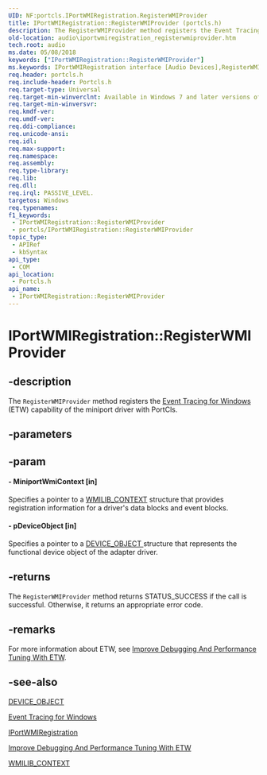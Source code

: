 ```yaml
---
UID: NF:portcls.IPortWMIRegistration.RegisterWMIProvider
title: IPortWMIRegistration::RegisterWMIProvider (portcls.h)
description: The RegisterWMIProvider method registers the Event Tracing for Windows (ETW) capability of the miniport driver with PortCls.
old-location: audio\iportwmiregistration_registerwmiprovider.htm
tech.root: audio
ms.date: 05/08/2018
keywords: ["IPortWMIRegistration::RegisterWMIProvider"]
ms.keywords: IPortWMIRegistration interface [Audio Devices],RegisterWMIProvider method, IPortWMIRegistration.RegisterWMIProvider, IPortWMIRegistration::RegisterWMIProvider, RegisterWMIProvider, RegisterWMIProvider method [Audio Devices], RegisterWMIProvider method [Audio Devices],IPortWMIRegistration interface, audio.iportwmiregistration_registerwmiprovider, audmp-routines_3a73bed7-3a9f-4be2-8d15-33f707714c94.xml, portcls/IPortWMIRegistration::RegisterWMIProvider
req.header: portcls.h
req.include-header: Portcls.h
req.target-type: Universal
req.target-min-winverclnt: Available in Windows 7 and later versions of Windows.
req.target-min-winversvr: 
req.kmdf-ver: 
req.umdf-ver: 
req.ddi-compliance: 
req.unicode-ansi: 
req.idl: 
req.max-support: 
req.namespace: 
req.assembly: 
req.type-library: 
req.lib: 
req.dll: 
req.irql: PASSIVE_LEVEL.
targetos: Windows
req.typenames: 
f1_keywords:
 - IPortWMIRegistration::RegisterWMIProvider
 - portcls/IPortWMIRegistration::RegisterWMIProvider
topic_type:
 - APIRef
 - kbSyntax
api_type:
 - COM
api_location:
 - Portcls.h
api_name:
 - IPortWMIRegistration::RegisterWMIProvider
---
```


# IPortWMIRegistration::RegisterWMIProvider


## -description

The <code>RegisterWMIProvider</code> method registers the <a href="/windows-hardware/test/wpt/event-tracing-for-windows">Event Tracing for Windows</a> (ETW) capability of the miniport driver with PortCls.

## -parameters

## -param

#### - MiniportWmiContext [in]

Specifies a pointer to a <a href="/windows-hardware/drivers/ddi/wmilib/ns-wmilib-_wmilib_context">WMILIB_CONTEXT</a> structure that provides registration information for a driver's data blocks and event blocks.


#### - pDeviceObject [in]

Specifies a pointer to a <a href="/windows-hardware/drivers/ddi/wdm/ns-wdm-_device_object">DEVICE_OBJECT </a> structure that represents the functional device object of the adapter driver.

## -returns

The <code>RegisterWMIProvider</code> method returns STATUS_SUCCESS if the call is successful. Otherwise, it returns an appropriate error code.

## -remarks

For more information about ETW, see <a href="/archive/msdn-magazine/2007/april/event-tracing-improve-debugging-and-performance-tuning-with-etw">Improve Debugging And Performance Tuning With ETW</a>.

## -see-also

<a href="/windows-hardware/drivers/ddi/wdm/ns-wdm-_device_object">DEVICE_OBJECT</a>



<a href="/windows-hardware/test/wpt/event-tracing-for-windows">Event Tracing for Windows</a>



<a href="/windows-hardware/drivers/ddi/portcls/nn-portcls-iportwmiregistration">IPortWMIRegistration</a>



<a href="/archive/msdn-magazine/2007/april/event-tracing-improve-debugging-and-performance-tuning-with-etw">Improve Debugging And Performance Tuning With ETW</a>



<a href="/windows-hardware/drivers/ddi/wmilib/ns-wmilib-_wmilib_context">WMILIB_CONTEXT</a>

